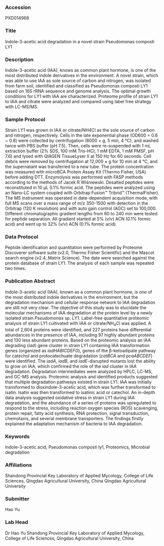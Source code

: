 ### Accession
PXD014968

### Title
Indole-3-acetic acid degradation in a novel strain Pseudomonas composti LY1

### Description
Indole-3-acetic acid (IAA), knows as common plant hormone, is one of the most distributed indole derivatives in the environment. A novel strain, which was able to use IAA as sole source of carbon and nitrogen, was isolated from farm soil, identified and classified as Pseudomonas composti LY1 based on 16S rRNA sequence and genome analysis. The optimal growth conditions for LY1 with IAA are characterized. Proteome profile of strain LY1 to IAA and citrate were analyzed and compared using label free strategy with LC-MS/MS.

### Sample Protocol
Strain LY1 was grown in IAA or citrate/NH4Cl as the sole source of carbon and nitrogen, respectively. Cells in the late exponential phase (OD600 = 0.6 ~ 0.8) were collected by centrifugation (8000 × g, 5 min, 4 °C), and washed twice with PBS buffer (pH 7.5). Then, cells were re-suspended with 1 mL extraction buffer (2% SDS, 100 mM Tris-HCl, 1 mM EDTA, 1 mM PMSF, pH 7.6) and lysed with QIAGEN TissueLyser II at 150 Hz for 60 seconds. Cell debris were removed by centrifugation at 12,000 × g for 10 min at 4 °C, and the supernatant was transferred to a new tube. The protein concentration was measured with microBCA Protein Assay Kit (Thermo Fisher, USA) before adding DTT. Enzymolysis was performed with FASP methods according to the methods of Jacek R Wiśniewski. Desalted peptides were reconstituted in 10 μL 0.1% formic acid. The peptides were analyzed using an Nano-LC system coupled with Orbitrap Fusion™ Tribrid™ (ThermalFisher). The MS instrument was operated in date-dependent acquisition mode, with full MS scans over a mass range of m/z 350-1500 with detection in the Orbitrap (120 K resolution) and with auto gain control (AGC) set to 100,000. Different chromatographic gradient lengths from 60 to 240 min were tested for peptide separation. All gradient started at 5% (v/v) ACN (0.1% formic acid) and went up to 32% (v/v) ACN (0.1% formic acid).

### Data Protocol
Peptide identification and quantitation were performed by Proteome Discoverer software suite (v2.0, Thermo Fisher Scientific) and the Mascot search engine (v2.4, Matrix Science). The date were searched against the protein database of strain LY1. The analysis of each sample was repeated two times.

### Publication Abstract
Indole-3-acetic acid (IAA), known as a common plant hormone, is one of the most distributed indole derivatives in the environment, but the degradation mechanism and cellular response network to IAA degradation are still not very clear. The objective of this study was to elucidate the molecular mechanisms of IAA degradation at the protein level by a newly isolated strain <i>Pseudomonas</i> sp. LY1. Label-free quantitative proteomic analysis of strain LY1 cultivated with IAA or citrate/NH<sub>4</sub>Cl was applied. A total of 2,604 proteins were identified, and 227 proteins have differential abundances in the presence of IAA, including 97 highly abundant proteins and 130 less abundant proteins. Based on the proteomic analysis an IAA degrading (<i>iad</i>) gene cluster in strain LY1 containing IAA transformation genes (organized as <i>iadHABICDEFG</i>), genes of the &#x3b2;-ketoadipate pathway for catechol and protocatechuate degradation (<i>catBCA</i> and <i>pcaABCDEF</i>) were identified. The <i>iadA</i>, <i>iadB</i>, and <i>iadE</i>-disrupted mutants lost the ability to grow on IAA, which confirmed the role of the <i>iad</i> cluster in IAA degradation. Degradation intermediates were analyzed by HPLC, LC-MS, and GC-MS analysis. Proteomic analysis and identified products suggested that multiple degradation pathways existed in strain LY1. IAA was initially transformed to dioxindole-3-acetic acid, which was further transformed to isatin. Isatin was then transformed to isatinic acid or catechol. An in-depth data analysis suggested oxidative stress in strain LY1 during IAA degradation, and the abundance of a series of proteins was upregulated to respond to the stress, including reaction oxygen species (ROS) scavenging, protein repair, fatty acid synthesis, RNA protection, signal transduction, chemotaxis, and several membrane transporters. The findings firstly explained the adaptation mechanism of bacteria to IAA degradation.

### Keywords
Indole-3-acetic acid, Pseudomonas composti ly1, Proteomics, Microbial degradation

### Affiliations
Shandong Provincial Key Laboratory of Applied Mycology, College of Life Sciences, Qingdao Agricultural University, China
Qingdao Agricultural University

### Submitter
Hao Yu

### Lab Head
Dr Hao Yu
Shandong Provincial Key Laboratory of Applied Mycology, College of Life Sciences, Qingdao Agricultural University, China


